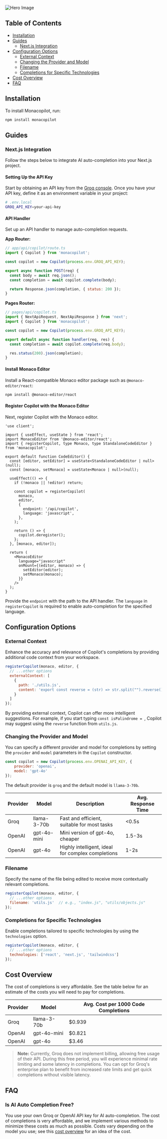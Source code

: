 ![Hero Image](https://i.postimg.cc/FFfTy7Tv/Frame-1.png)

## Table of Contents

- [Installation](#installation)
- [Guides](#guides)
  - [Next.js Integration](#nextjs-integration)
- [Configuration Options](#configuration-options)
  - [External Context](#external-context)
  - [Changing the Provider and Model](#changing-the-provider-and-model)
  - [Filename](#filename)
  - [Completions for Specific Technologies](#completions-for-specific-technologies)
- [Cost Overview](#cost-overview)
- [FAQ](#faq)

## Installation

To install Monacopilot, run:

```bash
npm install monacopilot
```

## Guides

### Next.js Integration

Follow the steps below to integrate AI auto-completion into your Next.js project.

#### Setting Up the API Key

Start by obtaining an API key from the [Groq console](https://console.groq.com/keys). Once you have your API key, define it as an environment variable in your project:

```bash
# .env.local
GROQ_API_KEY=your-api-key
```

#### API Handler

Set up an API handler to manage auto-completion requests.

**App Router:**

```javascript
// app/api/copilot/route.ts
import { Copilot } from 'monacopilot';

const copilot = new Copilot(process.env.GROQ_API_KEY);

export async function POST(req) {
  const body = await req.json();
  const completion = await copilot.complete(body);

  return Response.json(completion, { status: 200 });
}
```

**Pages Router:**

```javascript
// pages/api/copilot.ts
import { NextApiRequest, NextApiResponse } from 'next';
import { Copilot } from 'monacopilot';

const copilot = new Copilot(process.env.GROQ_API_KEY);

export default async function handler(req, res) {
  const completion = await copilot.complete(req.body);

  res.status(200).json(completion);
}
```

#### Install Monaco Editor

Install a React-compatible Monaco editor package such as `@monaco-editor/react`:

```bash
npm install @monaco-editor/react
```

#### Register Copilot with the Monaco Editor

Next, register Copilot with the Monaco editor.

```tsx
'use client';

import { useEffect, useState } from 'react';
import MonacoEditor from '@monaco-editor/react';
import { registerCopilot, type Monaco, type StandaloneCodeEditor } from 'monacopilot';

export default function CodeEditor() {
  const [editor, setEditor] = useState<StandaloneCodeEditor | null>(null);
  const [monaco, setMonaco] = useState<Monaco | null>(null);

  useEffect(() => {
    if (!monaco || !editor) return;

    const copilot = registerCopilot(
      monaco,
      editor,
      {
        endpoint: '/api/copilot',
        language: 'javascript',
      },
    );

    return () => {
      copilot.deregister();
    };
  }, [monaco, editor]);

  return (
    <MonacoEditor
      language="javascript"
      onMount={(editor, monaco) => {
        setEditor(editor);
        setMonaco(monaco);
      }}
    />
  );
}
```

Provide the `endpoint` with the path to the API handler. The `language` in `registerCopilot` is required to enable auto-completion for the specified language.

## Configuration Options

### External Context

Enhance the accuracy and relevance of Copilot's completions by providing additional code context from your workspace.

```javascript
registerCopilot(monaco, editor, {
  // ...other options
  externalContext: [
    {
      path: './utils.js',
      content: 'export const reverse = (str) => str.split("").reverse().join("")'
    }
  ]
});
```

By providing external context, Copilot can offer more intelligent suggestions. For example, if you start typing `const isPalindrome = `, Copilot may suggest using the `reverse` function from `utils.js`.

### Changing the Provider and Model

You can specify a different provider and model for completions by setting the `provider` and `model` parameters in the `Copilot` constructor.

```javascript
const copilot = new Copilot(process.env.OPENAI_API_KEY, { 
    provider: 'openai',
    model: 'gpt-4o'
});
```

The default provider is `groq` and the default model is `llama-3-70b`.

| Provider | Model       | Description                                        | Avg. Response Time |
|----------|-------------|----------------------------------------------------|--------------------|
| Groq     | llama-3-70b | Fast and efficient, suitable for most tasks        | <0.5s              |
| OpenAI   | gpt-4o-mini | Mini version of gpt-4o, cheaper                    | 1.5-3s             |
| OpenAI   | gpt-4o      | Highly intelligent, ideal for complex completions  | 1-2s               |

### Filename

Specify the name of the file being edited to receive more contextually relevant completions.

```javascript
registerCopilot(monaco, editor, {
  // ...other options
  filename: 'utils.js'  // e.g., "index.js", "utils/objects.js"
});
```

### Completions for Specific Technologies

Enable completions tailored to specific technologies by using the `technologies` option.

```javascript
registerCopilot(monaco, editor, {
  // ...other options
  technologies: ['react', 'next.js', 'tailwindcss']
});
```

## Cost Overview

The cost of completions is very affordable. See the table below for an estimate of the costs you will need to pay for completions.

| Provider   | Model       | Avg. Cost per 1000 Code Completions |
|------------|-------------|-------------------------------------|
| Groq       | llama-3-70b | $0.939                              |
| OpenAI     | gpt-4o-mini | $0.821                              |
| OpenAI     | gpt-4o      | $3.46                               |

> **Note:** Currently, Groq does not implement billing, allowing free usage of their API. During this free period, you will experience minimal rate limiting and some latency in completions. You can opt for Groq's enterprise plan to benefit from increased rate limits and get quick completions without visible latency.

## FAQ

### Is AI Auto Completion Free?

You use your own Groq or OpenAI API key for AI auto-completion. The cost of completions is very affordable, and we implement various methods to minimize these costs as much as possible. Costs vary depending on the model you use; see this [cost overview](#cost-overview) for an idea of the cost.
